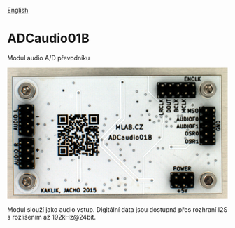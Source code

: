 
[English](./README.md)
<!--- module --->
# ADCaudio01B
<!--- Emodule --->

<!--- subtitle --->Modul audio A/D převodníku<!--- Esubtitle --->

![ADCaudio01B](DOC/SRC/img/ADCaudio01B_Top_Big.png)

<!--- description --->Modul slouží jako audio vstup. Digitální data jsou dostupná přes rozhraní I2S s rozlišením až 192kHz@24bit.<!--- Edescription --->
            